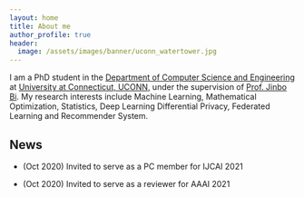 ```yaml
---
layout: home
title: About me
author_profile: true
header:
  image: /assets/images/banner/uconn_watertower.jpg
---
```


I am a PhD student in the [Department of Computer Science and Engineering](https://www.cse.uconn.edu/) at [University at Connecticut, UCONN](https://uconn.edu/), under the supervision of [Prof. Jinbo Bi](https://jinbo-bi.uconn.edu/). My research interests include Machine Learning, Mathematical Optimization, Statistics, Deep Learning Differential Privacy, Federated Learning and Recommender System. 

## News

* (Oct 2020) Invited to serve as a PC member for IJCAI 2021

* (Oct 2020) Invited to serve as a reviewer for AAAI 2021


